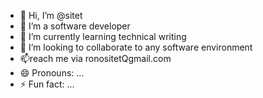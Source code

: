 - 👋 Hi, I’m @sitet
- 👀 I’m a software developer
- 🌱 I’m currently learning technical writing
- 💞️ I’m looking to collaborate to any software environment
- 📫reach me via ronositetQgmail.com
- 😄 Pronouns: ...
- ⚡ Fun fact: ...

<!---
sitet/sitet is a ✨ special ✨ repository because its `README.md` (this file) appears on your GitHub profile.
You can click the Preview link to take a look at your changes.
--->
